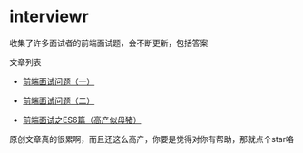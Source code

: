 # interviewr
收集了许多面试者的前端面试题，会不断更新，包括答案

文章列表
* [前端面试问题（一）](https://github.com/skychenbo/interviewr/issues/1)

* [前端面试问题（二）](https://github.com/skychenbo/interviewr/issues/2)

* [前端面试之ES6篇（高产似母猪）](https://github.com/skychenbo/interviewr/issues/3)


原创文章真的很累啊，而且还这么高产，你要是觉得对你有帮助，那就点个star咯
